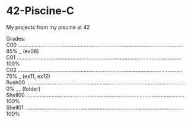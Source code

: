 # 42-Piscine-C
My projects from my piscine at 42

Grades:                                                                                                                            
C00   ..............................................................................................................  85%  _  (ex08)    
C01   ..............................................................................................................  100%    
C02   ..............................................................................................................  75%  _  (ex11, ex12)  
Rush00   ...........................................................................................................  0%  __  (folder)    
Shell00   ..........................................................................................................  100%    
Shell01   ..........................................................................................................  100%    
